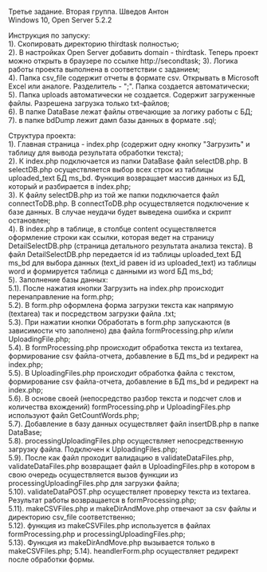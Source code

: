 Третье задание. Вторая группа. Шведов Антон <br>
Windows 10, Open Server 5.2.2 <br>

 Инструкция по запуску: <br>
	1). Скопировать директорию thirdtask полностью;<br>
 	2). В настройках Open Server добавить domain - thirdtask. Теперь проект можно открыть в браузере по ссылке http://secondtask;
 	3). Логика работы проекта выполнена в соответствии с заданием;<br>
 	4). Папка csv_file содержит отчеты в формате csv. Открывать в Microsoft Excel или аналоге. Разделитель - ";". 
Папка создается автоматически;<br>
 	5). Папка uploads автоматически не создается. Содержит загруженные файлы. Разрешена загрузка только txt-файлов;<br>
	6). В папке DataBase лежат файлы отвечающие за логику работы с БД;<br>
	7). в папке bdDump лежит дамп базы данных в формате .sql;<br>

 Структура проекта:<br>
	1). Главная страница - index.php (содержит одну кнопку "Загрузить" и таблицу для вывода результата обработки текста);<br>
	2). К index.php подключается из папки DataBase файл selectDB.php. В selectDB.php осуществляется выбор всех строк из таблицы 
uploaded_text БД ms_bd. Функция возвращает массив данных из БД, который и разбирается в index.php;<br>
	3). К файлу selectDB.php из той же папки подключается файл connectToDB.php. В connectToDB.php осуществляется подключение к
базе данных. В случае неудачи будет выведена ошибка и скрипт остановлен;<br>
	4). В index.php в таблице, в столбце content осуществляется оформление строки как ссылки, которая ведет на страницу 
DetailSelectDB.php (страница детального результата анализа текста). В файл DetailSelectDB.php передается id из таблицы uploaded_text БД ms_bd для выбора данных (text_id равен id из uploaded_text) из таблицы word и формируется таблица с данными из word БД ms_bd;<br>
	5). Заполнение базы данных:<br>
	 5.1). После нажатия кнопки Загрузить на index.php происходит перенаправление на form.php;<br>
	 5.2). В form.php оформлена форма загрузки текста как напрямую (textarea) так и посредством загрузки файла .txt;<br>
	 5.3). При нажатии кнопки Обработать в form.php запускаются (в зависимости что заполнено) два файла formProcessing.php и/или
UploadingFile.php;<br>
	 5.4). В formProcessing.php происходит обработка текста из textarea, формирование csv файла-отчета, добавление в БД ms_bd и редирект на index.php;<br>
	 5.5). В UploadingFiles.php происходит обработка файла с текстом, формирование csv файла-отчета, добавление в БД ms_bd и редирект на index.php;<br>
	 5.6). В основе своей (непосредство разбор текста и подсчет слов и количества вхождений) formProcessing.php и
UploadingFiles.php используют файл GetCountWords.php;<br>
	 5.7). Добавление в базу данных осуществляет файл insertDB.php в папке DataBase;<br>
	 5.8). processingUploadingFiles.php осуществляет непосредственную загрузку файла. Подключен к UploadingFiles.php;<br>
	 5.9). После как файл проходит валидацию в validateDataFiles.php, validateDataFiles.php возвращает файл в UploadingFiles.php в
котором в свою очередь осуществляется вызов функции из processingUploadingFiles.php для загрузки файла;<br>
	 5.10). validateDataPOST.php осуществляет проверку текста из textarea. Результат работы возвращается в formProcessing.php;<br>
	 5.11). makeCSVFiles.php и makeDirAndMove.php отвечают за csv файлы и директорию csv_file соответственно;<br>
	 5.12). функция из makeCSVFiles.php используется в файлах formProcessing.php и processingUploadingFiles.php;<br>
	 5.13). Функция из makeDirAndMove.php вызывается только в makeCSVFiles.php;
	 5.14). heandlerForm.php осуществляет редирект после обработки формы.